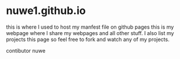 # nuwe1.github.io 
this is where I used to host my manfest file on github pages
this is my webpage where I share my webpages and all other stuff. I also list my projects this page so feel free to fork and watch any of my projects. 

contibutor
nuwe
